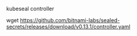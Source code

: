 kubeseal controller

wget https://github.com/bitnami-labs/sealed-secrets/releases/download/v0.13.1/controller.yaml

